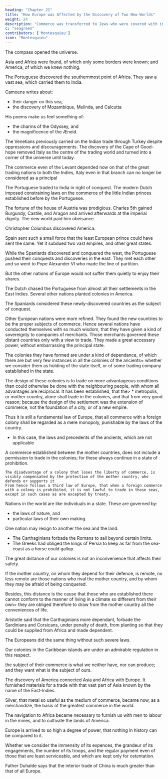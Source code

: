 ```yaml
---
heading: "Chapter 21"
title: "How Europe was Affected by the Discovery of Two New Worlds"
weight: 24
description: "Commerce was transferred to Jews who were covered with infamy. It soon ranked with the most shameful usury with monopolies, the levying of subsidies, and all the dishonest means of acquiring wealth"
c: "seagreen"
contributors: ['Montesquieu']
icon: "Montesquieu"
---
```





The compass opened the universe.
 
Asia and Africa were found, of which only some borders were known; and America, of which we knew nothing.

The Portuguese discovered the southernmost point of Africa. They saw a vast sea, which carried them to India.

Camoens writes about:
- their danger on this sea,
- the discovery of Mozambique, Melinda, and Calcutta

His poems make us feel something of:
- the charms of the Odyssey, and
- the magnificence of the Æneid.

The Venetians previously carried on the Indian trade through Turkey despite oppressions and discouragements. The discovery of the Cape of Good-hope removed Italy as the centre of the trading world and turned into a corner of the universe until today.

The commerce even of the Levant depended now on that of the great trading nations to both the Indies, Italy even in that branch can no longer be considered as a principal

The Portuguese traded to India in right of conquest. The modern Dutch imposed constraining laws on the commerce of the little Indian princes established before by the Portuguese.

The fortune of the house of Austria was prodigious. Charles 5th gained Burgundy, Castile, and Aragon and arrived afterwards at the imperial dignity. The new world paid him obeisance.

Christopher Columbus discovered America.

Spain sent such a small force that the least European prince could have sent the same. Yet it subdued two vast empires, and other great states.

While the Spaniards discovered and conquered the west, the Portuguese pushed their conquests and discoveries in the east. They met each other and so went to Pope Alexander VI who made the line of partition. 

But the other nations of Europe would not suffer them quietly to enjoy their shares.

The Dutch chased the Portuguese from almost all their settlements in the East Indies.
Several other nations planted colonies in America.

The Spaniards considered these newly-discovered countries as the subject of conquest.

Other European nations were more refined. They found the new countries to be the proper subjects of commerce. Hence several nations have conducted themselves with so much wisdom, that they have given a kind of sovereignty to companies of merchants. Those merchants governed these distant countries only with a view to trade. They made a great accessary power, without embarrassing the principal state.

The colonies they have formed are under a kind of dependance, of which there are but very few instances in all the colonies of the ancients= whether we consider them as holding of the state itself, or of some trading company established in the state.

The design of these colonies is to trade on more advantageous conditions than could otherwise be done with the neighbouring people, with whom all advantages are reciprocal.
    It has been established, that the> * metropolis,  or mother country, alone shall trade in the colonies, and that from very good reason; because the design of the settlement was the extension of commerce, not the foundation of a city, or of a new empire.

Thus it is still a fundamental law of Europe, that all commerce with a foreign colony shall be regarded as a mere monopoly, punishable by the laws of the country.
- In this case, the laws and precedents of the ancients, which are not applicable

A commerce established between the mother countries, does not include a permission to trade in the colonies; for these always continue in a state of prohibition.

    The disadvantage of a colony that loses the liberty of commerce, is visibly compensated by the protection of the mother country, who defends or supports it
    From hence follows a third law of Europe, that when a foreign commerce with a colony is prohibited, it is not lawful to trade in those seas, except in such cases as are excepted by treaty.

Nations in the world are like individuals in a state. These are governed by:
- the laws of nature, and
- particular laws of their own making.

One nation may resign to another the sea and the land.
- The Carthaginians forbade the Romans to sail beyond certain limits.
- The Greeks had obliged the kings of Persia to keep as far from the sea-coast as a horse could gallop.

The great distance of our colonies is not an inconvenience that affects their safety.

If the mother country, on whom they depend for their defence, is remote, no less remote are those nations who rival the mother country, and by whom they may be afraid of being conquered.

Besides, this distance is the cause that those who are established there cannot conform to the manner of living in a climate so different from their own= they are obliged therefore to draw from the mother country all the conveniences of life.

Aristotle said that the Carthaginians more dependant, forbade the Sardinians and Corsicans, under penalty of death, from planting so that they could be supplied from Africa and made dependent.

The Europeans did the same thing without such severe laws.

Our colonies in the Caribbean islands are under an admirable regulation in this respect.

the subject of their commerce is what we neither have, nor can produce; and they want what is the subject of ours.

The discovery of America connected Asia and Africa with Europe. It furnished materials for a trade with that vast part of Asia known by the name of the East-Indies.

Silver, that metal so useful as the medium of commerce, became now, as a merchandize, the basis of the greatest commerce in the world.

The navigation to Africa became necessary to furnish us with men to labour in the mines, and to cultivate the lands of America.

Europe is arrived to so high a degree of power, that nothing in history can be compared to it. 

Whether we consider the immensity of its expences, the grandeur of its engagements, the number of its troops, and the regular payment even of those that are least serviceable, and which are kept only for ostentation.

Father Duhalde says that the interior trade of China is much greater than that of all Europe. 